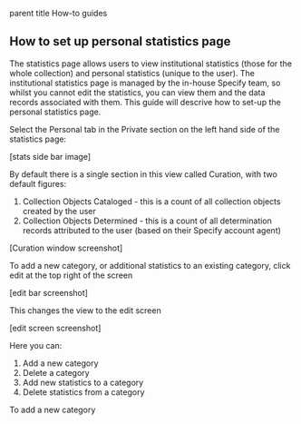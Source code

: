 parent 	title
How-to guides
	
## How to set up personal statistics page

The statistics page allows users to view institutional statistics (those for the whole collection) and personal statistics (unique to the user). The institutional statistics page is managed by the in-house Specify team, so whilst you cannot edit the statistics, you can view them and the data records associated with them. This guide will descrive how to set-up the personal statistics page.

Select the Personal tab in the Private section on the left hand side of the statistics page:

[stats side bar image]

By default there is a single section in this view called Curation, with two default figures:

1. Collection Objects Cataloged - this is a count of all collection objects created by the user
2. Collection Objects Determined - this is a count of all determination records attributed to the user (based on their Specify account agent)

[Curation window screenshot]

To add a new category, or additional statistics to an existing category, click edit at the top right of the screen

[edit bar screenshot]

This changes the view to the edit screen

[edit screen screenshot]

Here you can:

1. Add a new category
2. Delete a category
3. Add new statistics to a category
4. Delete statistics from a category

 To add a new category
